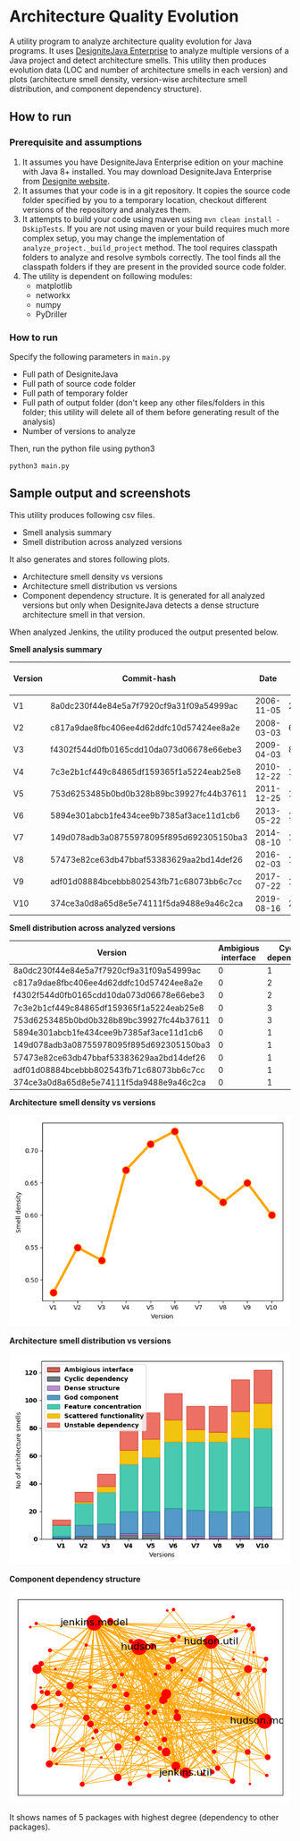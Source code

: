 # Architecture Quality Evolution
A utility program to analyze architecture quality evolution for Java programs. It uses [DesigniteJava Enterprise](http://www.designite-tools.com/designitejava) to analyze multiple versions of a Java project and detect architecture smells. This utility then produces evolution data (LOC and number of architecture smells in each version) and plots (architecture smell density, version-wise architecture smell distribution, and component dependency structure).

## How to run
### Prerequisite and assumptions
1. It assumes you have DesigniteJava Enterprise edition on your machine with Java 8+ installed. You may download DesigniteJava Enterprise from [Designite website](http://www.designite-tools.com/designitejava).
1. It assumes that your code is in a git repository. It copies the source code folder specified by you to a temporary location, checkout different versions of the repository and analyzes them.
1. It attempts to build your code using maven using ```mvn clean install -DskipTests```. If you are not using maven or your build requires much more complex setup, you may change the implementation of ```analyze_project._build_project``` method. The tool requires classpath folders to analyze and resolve symbols correctly. The tool finds all the classpath folders if they are present in the provided source code folder.
1. The utility is dependent on following modules:
    - matplotlib
    - networkx
    - numpy
    - PyDriller

### How to run
Specify the following parameters in ```main.py```
- Full path of DesigniteJava
- Full path of source code folder
- Full path of temporary folder
- Full path of output folder (don't keep any other files/folders in this folder; this utility will delete all of them before generating result of the analysis)
- Number of versions to analyze

Then, run the python file using python3

```
python3 main.py
```

## Sample output and screenshots
This utility produces following csv files.
- Smell analysis summary
- Smell distribution across analyzed versions

It also generates and stores following plots.
- Architecture smell density vs versions
- Architecture smell distribution vs versions
- Component dependency structure. It is generated for all analyzed versions but only when DesigniteJava detects a dense structure architecture smell in that version.

When analyzed Jenkins, the utility produced the output presented below.

**Smell analysis summary**

|Version|Commit-hash                             |Date      |LOC   |Total architecture smells|
|-------|----------------------------------------|----------|------|-------------------------|
|V1     |8a0dc230f44e84e5a7f7920cf9a31f09a54999ac|2006-11-05|29345 |14                       |
|V2     |c817a9dae8fbc406ee4d62ddfc10d57424ee8a2e|2008-03-03|61742 |34                       |
|V3     |f4302f544d0fb0165cdd10da073d06678e66ebe3|2009-04-03|89374 |47                       |
|V4     |7c3e2b1cf449c84865df159365f1a5224eab25e8|2010-12-22|118664|79                       |
|V5     |753d6253485b0bd0b328b89bc39927fc44b37611|2011-12-25|127511|91                       |
|V6     |5894e301abcb1fe434cee9b7385af3ace11d1cb6|2013-05-22|144107|105                      |
|V7     |149d078adb3a08755978095f895d692305150ba3|2014-08-10|147747|96                       |
|V8     |57473e82ce63db47bbaf53383629aa2bd14def26|2016-02-03|155904|96                       |
|V9     |adf01d08884bcebbb802543fb71c68073bb6c7cc|2017-07-22|178189|115                      |
|V10    |374ce3a0d8a65d8e5e74111f5da9488e9a46c2ca|2019-08-16|203144|122                      |


**Smell distribution across analyzed versions**

|Version|Ambigious interface                     |Cyclic dependency|Dense structure|God component|Feature concentration|Scattered functionality|Unstable dependency|
|-------|----------------------------------------|-----------------|---------------|-------------|---------------------|-----------------------|-------------------|
|8a0dc230f44e84e5a7f7920cf9a31f09a54999ac|0                                       |1                |0              |1            |8                    |0                      |4                  |
|c817a9dae8fbc406ee4d62ddfc10d57424ee8a2e|0                                       |2                |0              |8            |16                   |1                      |7                  |
|f4302f544d0fb0165cdd10da073d06678e66ebe3|0                                       |2                |0              |9            |23                   |4                      |9                  |
|7c3e2b1cf449c84865df159365f1a5224eab25e8|0                                       |3                |1              |16           |34                   |10                     |15                 |
|753d6253485b0bd0b328b89bc39927fc44b37611|0                                       |3                |1              |16           |39                   |13                     |19                 |
|5894e301abcb1fe434cee9b7385af3ace11d1cb6|0                                       |1                |1              |20           |48                   |16                     |19                 |
|149d078adb3a08755978095f895d692305150ba3|0                                       |1                |1              |19           |49                   |9                      |17                 |
|57473e82ce63db47bbaf53383629aa2bd14def26|0                                       |1                |1              |18           |50                   |7                      |19                 |
|adf01d08884bcebbb802543fb71c68073bb6c7cc|0                                       |1                |1              |18           |53                   |19                     |23                 |
|374ce3a0d8a65d8e5e74111f5da9488e9a46c2ca|0                                       |1                |1              |21           |57                   |18                     |24                 |


**Architecture smell density vs versions**

![Architecture smell density](images/smell_density.png)

**Architecture smell distribution vs versions**

![Architecture smell distribution](images/smell_distribution.png)

**Component dependency structure**

![Component dependency structure](images/component_structure_v10.png)

It shows names of 5 packages with highest degree (dependency to other packages).